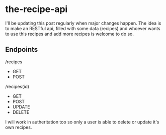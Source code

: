 # the-recipe-api

I'll be updating this post regularly when major changes happen.
The idea is to make an RESTful api, filled with some data (recipes) and whoever wants to use this recipes and add more recipes is welcome to do so.

## Endpoints

/recipes
- GET
- POST

/recipes(id)

- GET
- POST
- UPDATE
- DELETE

I will work in autheritation too so only a user is able to delete or update it's own recipes.
